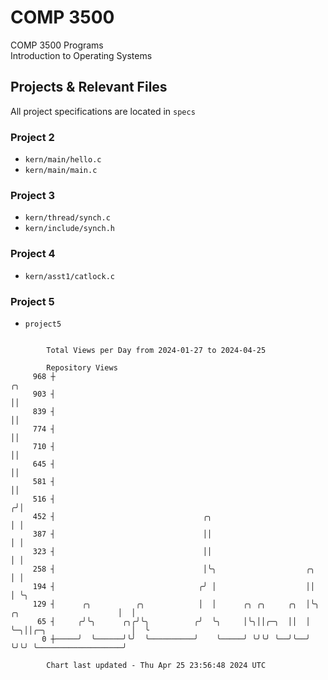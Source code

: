 # COMP 3500
COMP 3500 Programs  
Introduction to Operating Systems  
## Projects & Relevant Files
All project specifications are located in `specs`
### Project 2
- `kern/main/hello.c`
- `kern/main/main.c`
### Project 3
- `kern/thread/synch.c`
- `kern/include/synch.h`
### Project 4
- `kern/asst1/catlock.c`
### Project 5
- `project5`

```

        Total Views per Day from 2024-01-27 to 2024-04-25

        Repository Views
     968 ┼                                                                                      ╭╮
     903 ┤                                                                                      ││
     839 ┤                                                                                      ││
     774 ┤                                                                                      ││
     710 ┤                                                                                      ││
     645 ┤                                                                                      ││
     581 ┤                                                                                      ││
     516 ┤                                                                                     ╭╯│
     452 ┤                                 ╭╮                                                  │ │
     387 ┤                                 ││                                                  │ │
     323 ┤                                 ││                                                  │ │
     258 ┤                                 │╰╮                    ╭╮                           │ │
     194 ┤                                ╭╯ │                    ││                           │ ╰╮
     129 ┤      ╭╮          ╭╮            │  │      ╭╮ ╭╮     ╭╮  │╰╮  ╭╮                      │  │
      65 ┤     ╭╯╰╮      ╭╮╭╯╰╮          ╭╯  ╰╮     │╰╮││╭─╮  ││  │ ╰─╮││╭─╮                   │  ╰
       0 ┼─────╯  ╰──────╯╰╯  ╰──────────╯    ╰─────╯ ╰╯╰╯ ╰──╯╰──╯   ╰╯╰╯ ╰───────────────────╯

        Chart last updated - Thu Apr 25 23:56:48 2024 UTC
        
```
